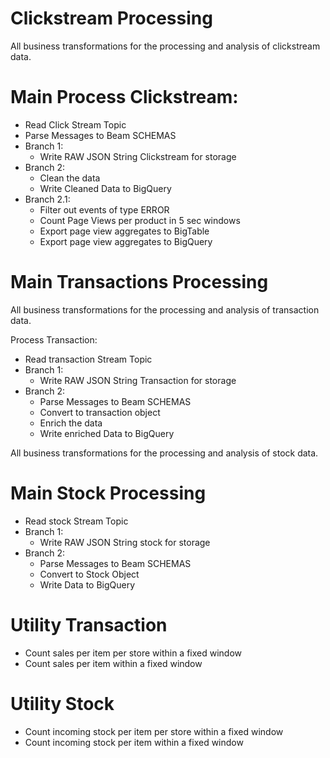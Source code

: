 <!--
    Licensed to the Apache Software Foundation (ASF) under one
    or more contributor license agreements.  See the NOTICE file
    distributed with this work for additional information
    regarding copyright ownership.  The ASF licenses this file
    to you under the Apache License, Version 2.0 (the
    "License"); you may not use this file except in compliance
    with the License.  You may obtain a copy of the License at

      http://www.apache.org/licenses/LICENSE-2.0

    Unless required by applicable law or agreed to in writing,
    software distributed under the License is distributed on an
    "AS IS" BASIS, WITHOUT WARRANTIES OR CONDITIONS OF ANY
    KIND, either express or implied.  See the License for the
    specific language governing permissions and limitations
    under the License.
-->
# Clickstream Processing

All business transformations for the processing and analysis of clickstream data.

# Main Process Clickstream:
 * Read Click Stream Topic
 * Parse Messages to Beam SCHEMAS
 * Branch 1:
   * Write RAW JSON String Clickstream for storage
 * Branch 2:
   * Clean the data
   * Write Cleaned Data to BigQuery
 * Branch 2.1:
   * Filter out events of type ERROR
   * Count Page Views per product in 5 sec windows
   * Export page view aggregates to BigTable
   * Export page view aggregates to BigQuery 
   
# Main Transactions Processing

All business transformations for the processing and analysis of transaction data.

Process Transaction:
 * Read transaction Stream Topic
 * Branch 1:
   * Write RAW JSON String Transaction for storage
 * Branch 2:
   * Parse Messages to Beam SCHEMAS
   * Convert to transaction object
   * Enrich the data
   * Write enriched Data to BigQuery

All business transformations for the processing and analysis of stock data.

# Main Stock Processing
 * Read stock Stream Topic
 * Branch 1:
   * Write RAW JSON String stock for storage
 * Branch 2:
   * Parse Messages to Beam SCHEMAS
   * Convert to Stock Object
   * Write Data to BigQuery
  
# Utility Transaction
 * Count sales per item per store within a fixed window
 * Count sales per item within a fixed window
  
# Utility Stock
 * Count incoming stock per item per store within a fixed window
 * Count incoming stock per item within a fixed window
 